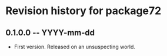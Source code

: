 # Revision history for package72

## 0.1.0.0 -- YYYY-mm-dd

* First version. Released on an unsuspecting world.
